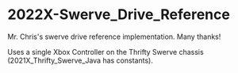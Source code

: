 # 2022X-Swerve_Drive_Reference
Mr. Chris's swerve drive reference implementation.  Many thanks!

Uses a single Xbox Controller on the Thrifty Swerve chassis (2021X_Thrifty_Swerve_Java has constants).

